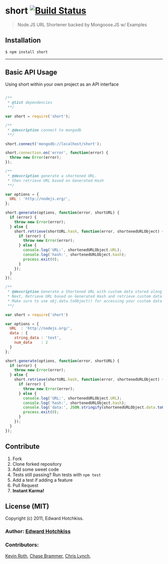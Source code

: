 
# short [![Build Status](https://secure.travis-ci.org/edwardhotchkiss/short.png)](http://travis-ci.org/edwardhotchkiss/short)

> Node.JS URL Shortener backed by Mongoose.JS w/ Examples

## Installation

```bash
$ npm install short
```

***

## Basic API Usage

Using short within your own project as an API interface

```javascript

/**
 * @list dependencies
 **/

var short = require('short');

/**
 * @description connect to mongodb
 **/

short.connect('mongodb://localhost/short');

short.connection.on('error', function(error) {
  throw new Error(error);
});

/**
 * @description generate a shortened URL.
 * then retrieve URL based on Generated Hash
 **/

var options = {
  URL : 'http://nodejs.org/',
};

short.generate(options, function(error, shortURL) {
  if (error) {
    throw new Error(error);
  } else {
    short.retrieve(shortURL.hash, function(error, shortenedURLObject) {
      if (error) {
        throw new Error(error);
      } else {
        console.log('URL:', shortenedURLObject.URL);
        console.log('hash:', shortenedURLObject.hash);
        process.exit(0);
      }
    });
  }
});

/**
 * @description Generate a Shortened URL with custom data stored along with hashed URL
 * Next, Retrieve URL based on Generated Hash and retrieve custom data
 * Make sure to use obj.data.toObject() for accessing your custom data
 **/

var short = require('short')

var options = {
  URL  : 'http://nodejs.org/',
  data : {
    string_data : 'test',
    num_data    : 2
  }
};

short.generate(options, function(error, shortURL) {
  if (error) {
    throw new Error(error);
  } else {
    short.retrieve(shortURL.hash, function(error, shortenedURLObject) {
      if (error) {
        throw new Error(error);
      } else {
        console.log('URL:', shortenedURLObject.URL);
        console.log('hash:', shortenedURLObject.hash);
        console.log('data:', JSON.stringify(shortenedURLObject.data.toObject()));
        process.exit(0);
      }
    });
  }
});

```

## Contribute

  1. Fork
  2. Clone forked repository
  3. Add some sweet code
  4. Tests still passing? Run tests with `npm test`
  5. Add a test if adding a feature
  6. Pull Request
  7. **Instant Karma!**

## License (MIT)

Copyright (c) 2011, Edward Hotchkiss.

### Author: [Edward Hotchkiss][0]

### Contributors: 

[Kevin Roth][1], 
[Chase Brammer][2], 
[Chris Lynch][3], 

[0]: http://edwardhotchkiss.com/
[1]: http://github.com/thinkroth/
[2]: https://github.com/cbrammer/
[3]: https://github.com/lynchseattle/

